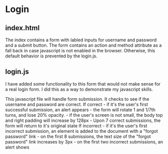 Login
=====

## index.html

The index contains a form with labled inputs for username and password and a submit button.
The form contains an action and method attribute as a fall back in case javascript is not enabled in the browser.
Otherwise, this default behavior is prevented by the login.js.

## login.js

I have added some functionality to this form that would not make sense for a real login form. I did this as a way to demonstrate my javascript skills. 

This javascript file will handle form submission.
It checks to see if the username and password are correct.
  If correct
    - if it's the user's first successful submission, an alert appears
    - the form will rotate 1 and 1/7th turns, and lose 20% opacity.
    - if the user's screen is not small, the body top and right padding will increase by 128px
    - Upon 7 correct submissions, the form will return to it's original state
  If incorrect
    - if it's the user's first incorrect submission, an element is added to the document with a "forgot password" link
    - on the first 8 submissions, the text size of the "forgot password" link increases by 3px
    - on the first two incorrect submissions, an alert shows

